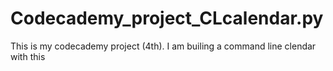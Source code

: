 # Codecademy_project_CLcalendar.py
This is my codecademy project (4th). I am builing a command line clendar with this
